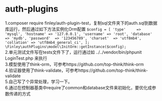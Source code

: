 # auth-plugins
1.composer require finley/auth-plugin-test，复制sql文件夹下的auth.sql到数据库运行，然后通过如下方法实例化Orm配置
``
$config = [
    'type'     => 'mysql',
    'hostname' => '127.0.0.1',
    'username' => 'root',
    'database' => 'mydb',
    'password'  => '123456789',
    'charset'  => 'utf8mb4',
    'collation' => 'utf8mb4_general_ci',
];
\Finley\authPlugins\model\InitOrm::getInstance($config);
``  
2.单元测试文件写在tests文件下了，运行通过如 ../../vendor/bin/phpunit LoginTest.php
来执行  
3.模型使用了think-orm，可参考https://github.com/top-think/think-orm  
4.验证器使用了think-validate，可参考https://github.com/top-think/think-validate  
5.自己写了个异常处理，学习一下。  
6.通过在控制器基类中require了common和database文件来初始化，要优化成参数传递的方式

